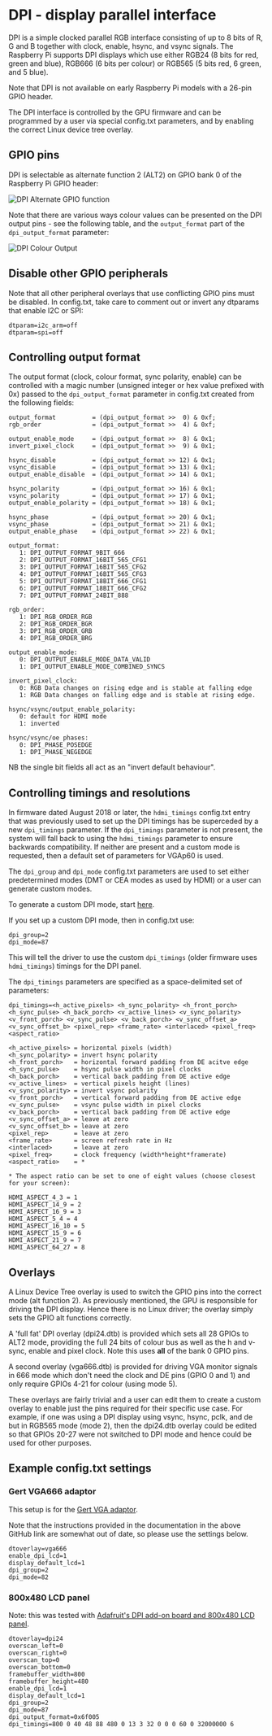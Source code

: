 # DPI - display parallel interface

DPI is a simple clocked parallel RGB interface consisting of up to 8 bits of R, G and B together with clock, enable, hsync, and vsync signals. The Raspberry Pi supports DPI displays which use either RGB24 (8 bits for red, green and blue), RGB666 (6 bits per colour) or RGB565 (5 bits red, 6 green, and 5 blue).

Note that DPI is not available on early Raspberry Pi models with a 26-pin GPIO header.

The DPI interface is controlled by the GPU firmware and can be programmed by a user via special config.txt parameters, and by enabling the correct Linux device tree overlay.

## GPIO pins

DPI is selectable as alternate function 2 (ALT2) on GPIO bank 0 of the Raspberry Pi GPIO header:

![DPI Alternate GPIO function](dpi-altfn2.png)

Note that there are various ways colour values can be presented on the DPI output pins - see the following table, and the `output_format` part of the `dpi_output_format` parameter:

![DPI Colour Output](dpi-packing.png)

## Disable other GPIO peripherals

Note that all other peripheral overlays that use conflicting GPIO pins must be disabled. In config.txt, take care to comment out or invert any dtparams that enable I2C or SPI:

```
dtparam=i2c_arm=off
dtparam=spi=off
```

## Controlling output format

The output format (clock, colour format, sync polarity, enable) can be controlled with a magic number (unsigned integer or hex value prefixed with 0x) passed to the `dpi_output_format` parameter in config.txt created from the following fields:

```
output_format          = (dpi_output_format >>  0) & 0xf;
rgb_order              = (dpi_output_format >>  4) & 0xf;

output_enable_mode     = (dpi_output_format >>  8) & 0x1;
invert_pixel_clock     = (dpi_output_format >>  9) & 0x1;

hsync_disable          = (dpi_output_format >> 12) & 0x1;
vsync_disable          = (dpi_output_format >> 13) & 0x1;
output_enable_disable  = (dpi_output_format >> 14) & 0x1;

hsync_polarity         = (dpi_output_format >> 16) & 0x1;
vsync_polarity         = (dpi_output_format >> 17) & 0x1;
output_enable_polarity = (dpi_output_format >> 18) & 0x1;

hsync_phase            = (dpi_output_format >> 20) & 0x1;
vsync_phase            = (dpi_output_format >> 21) & 0x1;
output_enable_phase    = (dpi_output_format >> 22) & 0x1;

output_format:
   1: DPI_OUTPUT_FORMAT_9BIT_666
   2: DPI_OUTPUT_FORMAT_16BIT_565_CFG1
   3: DPI_OUTPUT_FORMAT_16BIT_565_CFG2
   4: DPI_OUTPUT_FORMAT_16BIT_565_CFG3
   5: DPI_OUTPUT_FORMAT_18BIT_666_CFG1
   6: DPI_OUTPUT_FORMAT_18BIT_666_CFG2
   7: DPI_OUTPUT_FORMAT_24BIT_888

rgb_order:
   1: DPI_RGB_ORDER_RGB
   2: DPI_RGB_ORDER_BGR
   3: DPI_RGB_ORDER_GRB
   4: DPI_RGB_ORDER_BRG

output_enable_mode:
   0: DPI_OUTPUT_ENABLE_MODE_DATA_VALID
   1: DPI_OUTPUT_ENABLE_MODE_COMBINED_SYNCS

invert_pixel_clock:
   0: RGB Data changes on rising edge and is stable at falling edge
   1: RGB Data changes on falling edge and is stable at rising edge.

hsync/vsync/output_enable_polarity:
   0: default for HDMI mode
   1: inverted

hsync/vsync/oe phases:
   0: DPI_PHASE_POSEDGE
   1: DPI_PHASE_NEGEDGE
```

NB the single bit fields all act as an "invert default behaviour".

## Controlling timings and resolutions

In firmware dated August 2018 or later, the `hdmi_timings` config.txt entry that was previously used to set up the DPI timings has be superceded by a new `dpi_timings` parameter. If the `dpi_timings` parameter is not present, the system will fall back to using the `hdmi_timings` parameter to ensure backwards compatibility. If neither are present and a custom mode is requested, then a default set of parameters for VGAp60 is used.

The `dpi_group` and `dpi_mode` config.txt parameters are used to set either predetermined modes (DMT or CEA modes as used by HDMI) or a user can generate custom modes.

To generate a custom DPI mode, start [here](https://www.raspberrypi.org/forums/viewtopic.php?f=29&t=24679).

If you set up a custom DPI mode, then in config.txt use:
```
dpi_group=2
dpi_mode=87
```

This will tell the driver to use the custom `dpi_timings` (older firmware uses `hdmi_timings`) timings for the DPI panel.

The `dpi_timings` parameters are specified as a space-delimited set of parameters:

```
dpi_timings=<h_active_pixels> <h_sync_polarity> <h_front_porch> <h_sync_pulse> <h_back_porch> <v_active_lines> <v_sync_polarity> <v_front_porch> <v_sync_pulse> <v_back_porch> <v_sync_offset_a> <v_sync_offset_b> <pixel_rep> <frame_rate> <interlaced> <pixel_freq> <aspect_ratio>

<h_active_pixels> = horizontal pixels (width)
<h_sync_polarity> = invert hsync polarity
<h_front_porch>   = horizontal forward padding from DE acitve edge
<h_sync_pulse>    = hsync pulse width in pixel clocks
<h_back_porch>    = vertical back padding from DE active edge
<v_active_lines>  = vertical pixels height (lines)
<v_sync_polarity> = invert vsync polarity
<v_front_porch>   = vertical forward padding from DE active edge
<v_sync_pulse>    = vsync pulse width in pixel clocks
<v_back_porch>    = vertical back padding from DE active edge
<v_sync_offset_a> = leave at zero
<v_sync_offset_b> = leave at zero
<pixel_rep>       = leave at zero
<frame_rate>      = screen refresh rate in Hz
<interlaced>      = leave at zero
<pixel_freq>      = clock frequency (width*height*framerate)
<aspect_ratio>    = *

* The aspect ratio can be set to one of eight values (choose closest for your screen):

HDMI_ASPECT_4_3 = 1
HDMI_ASPECT_14_9 = 2
HDMI_ASPECT_16_9 = 3
HDMI_ASPECT_5_4 = 4
HDMI_ASPECT_16_10 = 5
HDMI_ASPECT_15_9 = 6
HDMI_ASPECT_21_9 = 7
HDMI_ASPECT_64_27 = 8
```

## Overlays

A Linux Device Tree overlay is used to switch the GPIO pins into the correct mode (alt function 2). As previously mentioned, the GPU is responsible for driving the DPI display. Hence there is no Linux driver; the overlay simply sets the GPIO alt functions correctly.

A 'full fat' DPI overlay (dpi24.dtb) is provided which sets all 28 GPIOs to ALT2 mode, providing the full 24 bits of colour bus as well as the h and v-sync, enable and pixel clock. Note this uses **all** of the bank 0 GPIO pins.

A second overlay (vga666.dtb) is provided for driving VGA monitor signals in 666 mode which don't need the clock and DE pins (GPIO 0 and 1) and only require GPIOs 4-21 for colour (using mode 5).

These overlays are fairly trivial and a user can edit them to create a custom overlay to enable just the pins required for their specific use case. For example, if one was using a DPI display using vsync, hsync, pclk, and de but in RGB565 mode (mode 2), then the dpi24.dtb overlay could be edited so that GPIOs 20-27 were not switched to DPI mode and hence could be used for other purposes.

## Example config.txt settings

### Gert VGA666 adaptor

This setup is for the [Gert VGA adaptor](https://github.com/fenlogic/vga666).

Note that the instructions provided in the documentation in the above GitHub link are somewhat out of date, so please use the settings below.

```
dtoverlay=vga666
enable_dpi_lcd=1
display_default_lcd=1
dpi_group=2
dpi_mode=82
```

### 800x480 LCD panel

Note: this was tested with [Adafruit's DPI add-on board and 800x480 LCD panel](https://www.adafruit.com/products/2453).

```
dtoverlay=dpi24
overscan_left=0
overscan_right=0
overscan_top=0
overscan_bottom=0
framebuffer_width=800
framebuffer_height=480
enable_dpi_lcd=1
display_default_lcd=1
dpi_group=2
dpi_mode=87
dpi_output_format=0x6f005
dpi_timings=800 0 40 48 88 480 0 13 3 32 0 0 0 60 0 32000000 6
```

